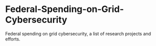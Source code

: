# Federal-Spending-on-Grid-Cybersecurity
Federal spending on grid cybersecurity, a list of research projects and efforts. 
